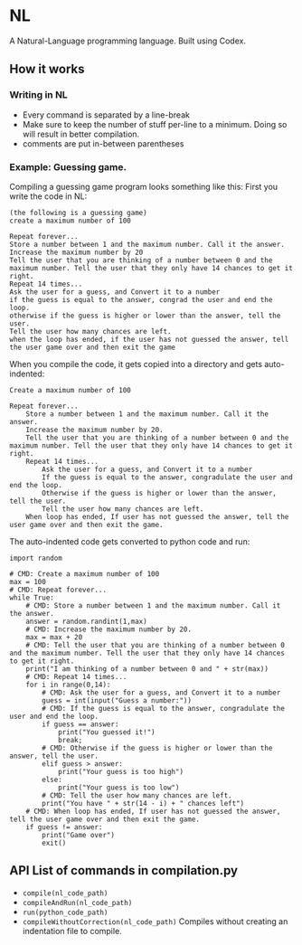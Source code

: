 # NL
A Natural-Language programming language.
Built using Codex.

## How it works

### Writing in NL
* Every command is separated by a line-break
* Make sure to keep the number of stuff per-line to a minimum. Doing so will result in better compilation.
* comments are put in-between parentheses

### Example: Guessing game.
Compiling a guessing game program looks something like this:
First you write the code in NL:

```
(the following is a guessing game)
create a maximum number of 100

Repeat forever...
Store a number between 1 and the maximum number. Call it the answer.
Increase the maximum number by 20
Tell the user that you are thinking of a number between 0 and the maximum number. Tell the user that they only have 14 chances to get it right.
Repeat 14 times...
Ask the user for a guess, and Convert it to a number
if the guess is equal to the answer, congrad the user and end the loop.
otherwise if the guess is higher or lower than the answer, tell the user.
Tell the user how many chances are left.
when the loop has ended, if the user has not guessed the answer, tell the user game over and then exit the game
```

When you compile the code, it gets copied into a directory and gets auto-indented:
```
Create a maximum number of 100

Repeat forever...
    Store a number between 1 and the maximum number. Call it the answer.
    Increase the maximum number by 20.
    Tell the user that you are thinking of a number between 0 and the maximum number. Tell the user that they only have 14 chances to get it right.
    Repeat 14 times...
        Ask the user for a guess, and Convert it to a number
        If the guess is equal to the answer, congradulate the user and end the loop.
        Otherwise if the guess is higher or lower than the answer, tell the user.
        Tell the user how many chances are left.
    When loop has ended, If user has not guessed the answer, tell the user game over and then exit the game.
```

The auto-indented code gets converted to python code and run:

```{:.language-python}
import random

# CMD: Create a maximum number of 100
max = 100
# CMD: Repeat forever...
while True:
    # CMD: Store a number between 1 and the maximum number. Call it the answer.
    answer = random.randint(1,max)
    # CMD: Increase the maximum number by 20.
    max = max + 20
    # CMD: Tell the user that you are thinking of a number between 0 and the maximum number. Tell the user that they only have 14 chances to get it right.
    print("I am thinking of a number between 0 and " + str(max))
    # CMD: Repeat 14 times...
    for i in range(0,14):
        # CMD: Ask the user for a guess, and Convert it to a number
        guess = int(input("Guess a number:"))
        # CMD: If the guess is equal to the answer, congradulate the user and end the loop.
        if guess == answer:
            print("You guessed it!")
            break;
        # CMD: Otherwise if the guess is higher or lower than the answer, tell the user.
        elif guess > answer:
            print("Your guess is too high")
        else: 
            print("Your guess is too low")
        # CMD: Tell the user how many chances are left.
        print("You have " + str(14 - i) + " chances left")
    # CMD: When loop has ended, If user has not guessed the answer, tell the user game over and then exit the game.
    if guess != answer:
        print("Game over")
        exit()
```

## API List of commands in compilation.py
- ```compile(nl_code_path)```
- ```compileAndRun(nl_code_path)```
- ```run(python_code_path)```
- ```compileWithoutCorrection(nl_code_path)``` Compiles without creating an indentation file to compile.
